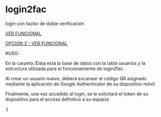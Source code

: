 # login2fac
login con factor de doble verificación
<p></p>
<a href="http://www.mtiseg.site88.net/">VER FUNCIONAL</a>
<p></p>
<a href="http://mtiseg.byethost33.com">OPCION 2 - VER FUNCIONAL</a>
<p></p>

<p>#USO:</p>
En la carpeta /Data está la base de datos con la tabla usuarios y la estructura utilizada para el funcionamiento de  login2fac.
<p></p>
<p></p>
Al crear un usuario nuevo, deberá escanear el código QR asignado mediante la aplicación de Google Authenticator de su dispositivo móvil.
<p></p>
Finalmente, una vez accedido al login, se le solicitará el token de su dispositivo para el acceso definitivo a su espacio
<p></p>
<p></p>
:)

